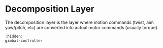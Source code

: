 # Decomposition Layer

The decomposition layer is the layer where motion commands (twist, aim yaw/pitch, etc) are converted into
actual motor commands (usually torque).

```{toctree}
:hidden:
gimbal-controller
```
